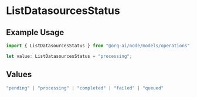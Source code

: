 # ListDatasourcesStatus

## Example Usage

```typescript
import { ListDatasourcesStatus } from "@orq-ai/node/models/operations";

let value: ListDatasourcesStatus = "processing";
```

## Values

```typescript
"pending" | "processing" | "completed" | "failed" | "queued"
```